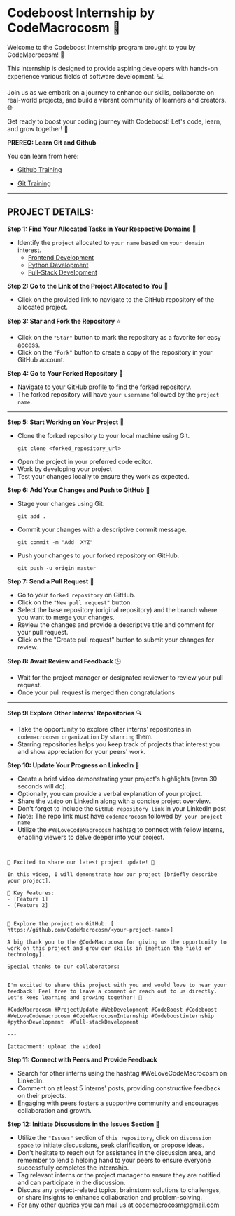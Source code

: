 #  Codeboost Internship by CodeMacrocosm 🚀


Welcome to the Codeboost Internship program brought to you by CodeMacrocosm! 🌟

This internship is designed to provide aspiring developers with hands-on experience various fields of software development. 💻

Join us as we embark on a journey to enhance our skills, collaborate on real-world projects, and build a vibrant community of learners and creators. 🌐

Get ready to boost your coding journey with Codeboost! Let's code, learn, and grow together! 🚀

**PREREQ: Learn Git and Github**

You can learn from here:

- [Github Training](https://github.com/CodeMacrocosm/Github-Training)
  
- [Git Training](https://github.com/CodeMacrocosm/Git-Training)

---

## PROJECT DETAILS:

**Step 1: Find Your Allocated Tasks in Your Respective Domains** 🎯
- Identify the `project` allocated to `your name` based on `your domain` interest.
  - [Frontend Development ](https://github.com/CodeMacrocosm/codeboost-internship/blob/main/frontend%20dev%20projects.md)
  - [Python Development](https://github.com/CodeMacrocosm/codeboost-internship/blob/main/python%20dev%20projects.md)
  - [Full-Stack Development](https://github.com/CodeMacrocosm/codeboost-internship/blob/main/full%20stack%20dev.md)

**Step 2: Go to the Link of the Project Allocated to You** 🔗
- Click on the provided link to navigate to the GitHub repository of the allocated project.

**Step 3: Star and Fork the Repository** ⭐
- Click on the `"Star"` button to mark the repository as a favorite for easy access.
- Click on the `"Fork"` button to create a copy of the repository in your GitHub account.

**Step 4: Go to Your Forked Repository** 🔄
- Navigate to your GitHub profile to find the forked repository.
- The forked repository will have `your username` followed by the `project name`.

---

**Step 5: Start Working on Your Project** 🚀
- Clone the forked repository to your local machine using Git.
  ```
  git clone <forked_repository_url>
  ```
- Open the project in your preferred code editor.
- Work by developing your project
- Test your changes locally to ensure they work as expected.

**Step 6: Add Your Changes and Push to GitHub** 📝
- Stage your changes using Git.
  ```
  git add .
  ```
- Commit your changes with a descriptive commit message.
  ```
  git commit -m "Add  XYZ"
  ```
- Push your changes to your forked repository on GitHub.
  ```
  git push -u origin master
  ```

**Step 7: Send a Pull Request** 🔄
- Go to your `forked repository` on GitHub.
- Click on the `"New pull request"` button.
- Select the base repository (original repository) and the branch where you want to merge your changes.
- Review the changes and provide a descriptive title and comment for your pull request.
- Click on the "Create pull request" button to submit your changes for review.

**Step 8: Await Review and Feedback** 🕒
- Wait for the project manager or designated reviewer to review your pull request.
- Once your pull request is merged then congratulations

----

**Step 9: Explore Other Interns' Repositories** 🔍
- Take the opportunity to explore other interns' repositories in `codemacrocosm organization` by `starring` them.
- Starring repositories helps you keep track of projects that interest you and show appreciation for your peers' work.

**Step 10: Update Your Progress on LinkedIn** 🌟
- Create a brief video demonstrating your project's highlights (even 30 seconds will do).
- Optionally, you can provide a verbal explanation of your project.
- Share the `vide`o on LinkedIn along with a concise project overview.
- Don't forget to include the `GitHub repository link` in your LinkedIn post
- Note: The repo link must have `codemacrocosm` followed by` your project name` 
- Utilize the `#WeLoveCodeMacrocosm` hashtag to connect with fellow interns, enabling viewers to delve deeper into your project.

`````


🌟 Excited to share our latest project update! 🌟

In this video, I will demonstrate how our project [briefly describe your project].

🚀 Key Features:
- [Feature 1]
- [Feature 2]


🔗 Explore the project on GitHub: [ https://github.com/CodeMacrocosm/<your-project-name>]

A big thank you to the @CodeMacrocosm for giving us the opportunity to work on this project and grow our skills in [mention the field or technology].

Special thanks to our collaborators:


I'm excited to share this project with you and would love to hear your feedback! Feel free to leave a comment or reach out to us directly. Let's keep learning and growing together! 🌱

#CodeMacrocosm #ProjectUpdate #WebDevelopment #CodeBoost #Codeboost #WeLoveCodemacrocosm #CodeMacrocosmInternship #Codeboostinternship  #pythonDevelopment  #Full-stackDevelopment

---

[attachment: upload the video]

````````

**Step 11: Connect with Peers and Provide Feedback**
- Search for other interns using the hashtag #WeLoveCodeMacrocosm on LinkedIn.
- Comment on at least 5 interns' posts, providing constructive feedback on their projects.
- Engaging with peers fosters a supportive community and encourages collaboration and growth.

**Step 12: Initiate Discussions in the Issues Section** 💬
- Utilize the `"Issues"` section of `this repository`, click on `discussion space` to initiate discussions, seek clarification, or propose ideas.
- Don't hesitate to reach out for assistance in the discussion area, and remember to lend a helping hand to your peers to ensure everyone successfully completes the internship.
- Tag relevant interns or the project manager to ensure they are notified and can participate in the discussion.
- Discuss any project-related topics, brainstorm solutions to challenges, or share insights to enhance collaboration and problem-solving.
- For any other queries you can mail us at codemacrocosm@gmail.com
